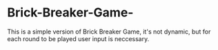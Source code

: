 # Brick-Breaker-Game-
This is a simple version of Brick Breaker Game, it's not dynamic, but for each round to be played user input is neccessary. 
